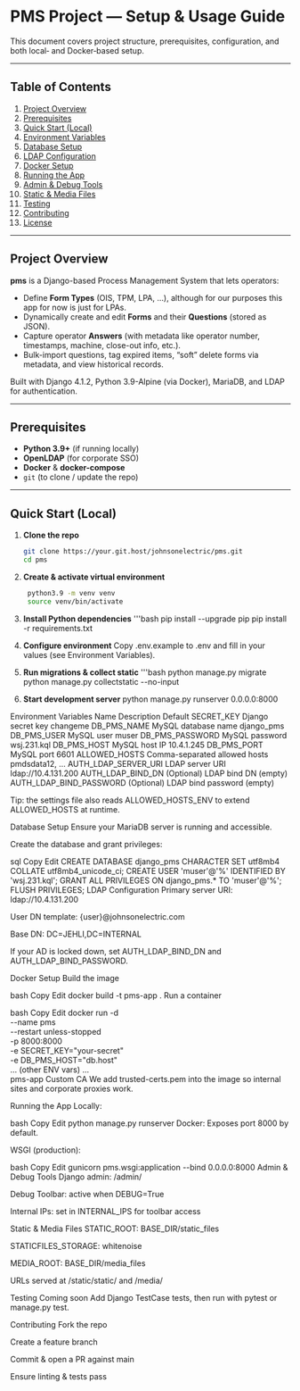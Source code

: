 # PMS Project — Setup & Usage Guide

This document covers project structure, prerequisites, configuration, and both local‐ and Docker‐based setup.

---

## Table of Contents

1. [Project Overview](#project-overview)  
2. [Prerequisites](#prerequisites)  
3. [Quick Start (Local)](#quick-start-local)  
4. [Environment Variables](#environment-variables)  
5. [Database Setup](#database-setup)  
6. [LDAP Configuration](#ldap-configuration)  
7. [Docker Setup](#docker-setup)  
8. [Running the App](#running-the-app)  
9. [Admin & Debug Tools](#admin--debug-tools)  
10. [Static & Media Files](#static--media-files)  
11. [Testing](#testing)  
12. [Contributing](#contributing)  
13. [License](#license)  

---

## Project Overview

**pms** is a Django-based Process Management System that lets operators:
- Define **Form Types** (OIS, TPM, LPA, …), although for our purposes this app for now is just for LPAs.
- Dynamically create and edit **Forms** and their **Questions** (stored as JSON).
- Capture operator **Answers** (with metadata like operator number, timestamps, machine, close-out info, etc.).
- Bulk-import questions, tag expired items, “soft” delete forms via metadata, and view historical records.

Built with Django 4.1.2, Python 3.9-Alpine (via Docker), MariaDB, and LDAP for authentication.

---

## Prerequisites

- **Python 3.9+** (if running locally)  
- **OpenLDAP** (for corporate SSO)  
- **Docker** & **docker-compose**
- `git` (to clone / update the repo)

---

## Quick Start (Local)

1. **Clone the repo**  
   ```bash
   git clone https://your.git.host/johnsonelectric/pms.git
   cd pms


2. **Create & activate virtual environment**  
   ```bash
    python3.9 -m venv venv
    source venv/bin/activate

3. **Install Python dependencies**
    '''bash
    pip install --upgrade pip
    pip install -r requirements.txt



4. **Configure environment**
Copy .env.example to .env and fill in your values (see Environment Variables).

5. **Run migrations & collect static**
    '''bash
    python manage.py migrate
    python manage.py collectstatic --no-input


6. **Start development server**
python manage.py runserver 0.0.0.0:8000


Environment Variables
Name	Description	Default
SECRET_KEY	Django secret key	changeme
DB_PMS_NAME	MySQL database name	django_pms
DB_PMS_USER	MySQL user	muser
DB_PMS_PASSWORD	MySQL password	wsj.231.kql
DB_PMS_HOST	MySQL host IP	10.4.1.245
DB_PMS_PORT	MySQL port	6601
ALLOWED_HOSTS	Comma-separated allowed hosts	pmdsdata12, ...
AUTH_LDAP_SERVER_URI	LDAP server URI	ldap://10.4.131.200
AUTH_LDAP_BIND_DN	(Optional) LDAP bind DN	(empty)
AUTH_LDAP_BIND_PASSWORD	(Optional) LDAP bind password	(empty)

Tip: the settings file also reads ALLOWED_HOSTS_ENV to extend ALLOWED_HOSTS at runtime.

Database Setup
Ensure your MariaDB server is running and accessible.

Create the database and grant privileges:

sql
Copy
Edit
CREATE DATABASE django_pms CHARACTER SET utf8mb4 COLLATE utf8mb4_unicode_ci;
CREATE USER 'muser'@'%' IDENTIFIED BY 'wsj.231.kql';
GRANT ALL PRIVILEGES ON django_pms.* TO 'muser'@'%';
FLUSH PRIVILEGES;
LDAP Configuration
Primary server URI: ldap://10.4.131.200

User DN template: {user}@johnsonelectric.com

Base DN: DC=JEHLI,DC=INTERNAL

If your AD is locked down, set AUTH_LDAP_BIND_DN and AUTH_LDAP_BIND_PASSWORD.

Docker Setup
Build the image

bash
Copy
Edit
docker build -t pms-app .
Run a container

bash
Copy
Edit
docker run -d \
  --name pms \
  --restart unless-stopped \
  -p 8000:8000 \
  -e SECRET_KEY="your-secret" \
  -e DB_PMS_HOST="db.host" \
  … (other ENV vars) … \
  pms-app
Custom CA
We add trusted-certs.pem into the image so internal sites and corporate proxies work.

Running the App
Locally:

bash
Copy
Edit
python manage.py runserver
Docker: Exposes port 8000 by default.

WSGI (production):

bash
Copy
Edit
gunicorn pms.wsgi:application --bind 0.0.0.0:8000
Admin & Debug Tools
Django admin: /admin/

Debug Toolbar: active when DEBUG=True

Internal IPs: set in INTERNAL_IPS for toolbar access

Static & Media Files
STATIC_ROOT: BASE_DIR/static_files

STATICFILES_STORAGE: whitenoise

MEDIA_ROOT: BASE_DIR/media_files

URLs served at /static/static/ and /media/

Testing
Coming soon
Add Django TestCase tests, then run with pytest or manage.py test.

Contributing
Fork the repo

Create a feature branch

Commit & open a PR against main

Ensure linting & tests pass

